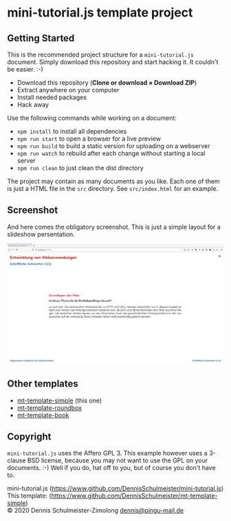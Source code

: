 mini-tutorial.js template project
=================================

Getting Started
---------------

This is the recommended project structure for a `mini-tutorial.js` document.
Simply download this repository and start hacking it. It couldn't be easier. :-)

 * Download this repository (__Clone or download » Download ZIP__)
 * Extract anywhere on your computer
 * Install needed packages
 * Hack away

Use the following commands while working on a document:

 * `npm install` to install all dependencies
 * `npm run start` to open a browser for a live preview
 * `npm run build` to build a static version for uploading on a webserver
 * `npm run watch` to rebuild after each change without starting a local server
 * `npm run clean` to just clean the dist directory

The project may contain as many documents as you like. Each one of them is
just a HTML file in the `src` directory. See `src/index.html` for an example.

Screenshot
----------

And here comes the obligatory screenshot. This is just a simple layout for a
slideshow persentation.

![Screenshot](screenshot.png)

Other templates
---------------

 * [mt-template-simple](https://www.github.com/DennisSchulmeister/mt-template-simple) (this one)
 * [mt-template-roundbox](https://www.github.com/DennisSchulmeister/mt-template-roundbox)
 * [mt-template-book](https://www.github.com/DennisSchulmeister/mt-template-book)

Copyright
---------

`mini-tutorial.js` uses the Affero GPL 3. This example however uses a
3-clause BSD license, because you may not want to use the GPL on your documents.
:-) Well if you do, hat off to you, but of course you don't have to.

mini-tutorial.js (https://www.github.com/DennisSchulmeister/mini-tutorial.js) <br/>
This template: (https://www.github.com/DennisSchulmeister/mt-template-simple) <br/>
© 2020 Dennis Schulmeister-Zimolong <dennis@pingu-mail.de>
